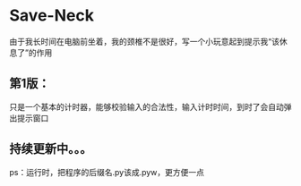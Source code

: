 # Save-Neck
由于我长时间在电脑前坐着，我的颈椎不是很好，写一个小玩意起到提示我“该休息了”的作用
## 第1版：
  只是一个基本的计时器，能够校验输入的合法性，输入计时时间，到时了会自动弹出提示窗口
## 持续更新中。。。
  ps：运行时，把程序的后缀名.py该成.pyw，更方便一点
